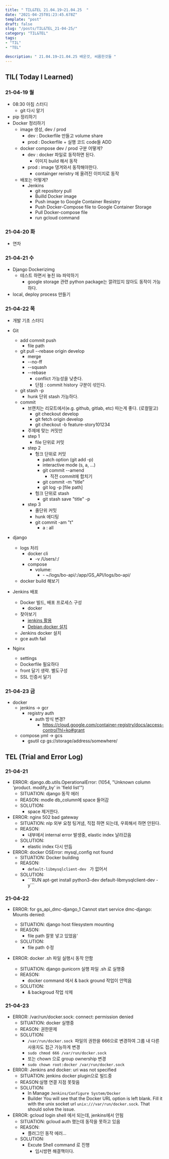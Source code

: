 ```yaml
---
title: " TIL&TEL 21.04.19~21.04.25  "
date: "2021-04-25T01:23:45.678Z"
template: "post"
draft: false
slug: "/posts/TIL&TEL_21-04-25/"
category: "TIL&TEL"
tags:
- "TIL"
- "TEL"

description: " 21.04.19~21.04.25 배운것, 씨름한것들 "
---
```


## TIL( Today I Learned)

### 21-04-19 월

-   08:30 아침 스터디
    -   git 다시 알기
-   pip 정리하기
-   Docker 정리하기
    -   image 생성, dev / prod
        -   dev : Dockerfile 만들고 volume share
        -   prod : Dockerfile + 실행 코드 code들 ADD
    -   docker compose dev / prod 구분 어떻게?
        -   dev : docker 파일로 동작하면 된다. 
            -   이미지 build 해서 동작
        -   prod : image 댕겨와서 동작해야한다.
            -   containger reristry 에 올려진 이미지로 동작
    -   배포는 어떻게?
        -   Jenkins 
            -   git repository pull
            -   Builld Docker image
            -   Push image to Google Container Resistry
            -   Push Docker-Compose file to Google Container Storage
            -   Pull Docker-compose file 
            -   run gcloud command

### 21-04-20 화

-   연차

### 21-04-21 수

-   Django Dockerizimg
    -   테스트 하면서 놓친 lib 파악하기 
        -   google storage 관련 python package는 깔려있지 않아도 동작이 가능하다.
-   local, deploy process 만들기

### 21-04-22 목

-   개발 기초 스터디

-   Git
    -   add commit push
        -   file path 
    -   git pull --rebase origin develop
        -   merge
        -   --no-ff
        -   --squash
        -   --rebase
            -   conflict 가능성을 낮춘다. 
            -   단점 : commit history 구분이 섞인다.
    -   git stash -p
        -   hunk 단위 stash 가능하다.
    -   commit
        -   브랜치는 리모트에서(e.g. github, gitlab, etc) 따는게 좋다. (로컬말고)
            -   git checkout develop 
            -   git fetch origin develop
            -   git checkout -b feature-story101234
        -   주제에 맞는 커밋만
        -   step 1
            -   file 단위로 커밋
        -   step 2
            -   헝크 단위로 커밋
                -   patch option (git add -p)
                -   interactive mode (s, a, ...)
                -   git commit --amend
                    -   직전 commit에 합치기
                -   git commit -m "title"
                -   git log -p [file path]
            -   헝크 단위로 stash
                -   git stash save "title" -p 
        -   step 3
            -   줄단위 커밋 
            -   hunk 에디팅
            -   git commit -am "t"
                -   a : all 
-   django
    -   logs 처리
        -   docker cli
            -   -v /Users/<path>:/<container path>
        -   compose
            -   volume:
                -   \- ~/logs/bo-api/:/app/GS_API/logs/bo-api/
    -   docker build 해보기
-   Jenkins 배포
    -   Docker 빌드, 배포 프로세스 구성
        -   docker 
    -   찾아보기
        -   [jenkins 활용](https://medium.com/google-cloud/how-to-push-docker-image-to-google-container-registry-gcr-through-jenkins-job-52b9d5ce9f7f)
        -   [Debian docker 설치](https://www.digitalocean.com/community/tutorials/how-to-install-and-use-docker-on-debian-9)
    -   Jenkins docker 설치
    -   gce auth fail 
-   Nginx 
    -   settings
    -   Dockerfile 필요하다
    -   front 달기 생략. 별도구성
    -   SSL 인증서 달기

### 21-04-23 금

-   docker
    -   jenkins -> gcr
        -   registry auth
            -   auth 방식 변경?
                -   https://cloud.google.com/container-registry/docs/access-control?hl=ko#grant 
    -   compose.yml -> gcs 
        -   gsutil cp <filepath>  gs://storage/address/somewhere/

## TEL (Trial and Error Log)

### 21-04-21

-   ERROR: django.db.utils.OperationalError: (1054, "Unknown column 'product. modify_by' in 'field list'")
    -   SITUATION: django 동작 에러
    -   REASON: modle db_column에 space 들어감
    -   SOLUTION:
        -   space 제거한다.
-   ERROR: nginx 502 bad gateway
    -   SITUATION: nlp 외부 요청 팅겨냄, 직접 하면 되는데, 우회해서 하면 안된다.
    -   REASON:
        -   내부에서 internal error 발생중, elastic index 날라갔음
    -   SOLUTION:
        -   elastic index 다시 만듬
-   ERROR: docker OSError: mysql_config not found
    -   SITUATION: Docker building
    -   REASON:
        -   `default-libmysqlclient-dev ` 가 없어서
    -   SOLUTION:
        -   \```RUN apt-get install python3-dev default-libmysqlclient-dev -y```

### 21-04-22

-   ERROR:  for gs_api_dmc-django_1 Cannot start service dmc-django: Mounts denied:
    -   SITUATION: django host filesystem mounting
    -   REASON:
        -   file path 잘못 넣고 있었음'
    -   SOLUTION:
        -   file path 수정

-   ERROR: docker .sh 파일 실행시 동작 안함
    -   SITUATION: django gunicorn 실행 파일 .sh 로 실행중
    -   REASON:
        -   docker command 에서 & back ground 작업이 안먹음
    -   SOLUTION:
        -   & backgroud 작업 삭제

### 21-04-23

-   ERROR: /var/run/docker.sock: connect: permission denied
    -   SITUATION: docker 실행중
    -   REASON: 권한문제
    -   SOLUTION:
        -   ```/var/run/docker.sock ```파일의 권한을 666으로 변경하여 그룹 내 다른 사용자도 접근 가능하게 변경 
        -   ```sudo chmod 666 /var/run/docker.sock```
        -   또는 chown 으로 group ownership 변경
        -   ```sudo chown root:docker /var/run/docker.sock```
-   ERROR: Jenkins and docker: uri was not specified
    -   SITUATION: jenkins docker plugin으로 빌드중
    -   REASON:실행 연결 지점 못찾음
    -   SOLUTION:
        -   In Manage ```Jenkins/Configure System/Docker``` 
        -   Builder You will see that the Docker URL option is left blank. Fill it with the unix socket url ```unix:///var/run/docker.sock```. That should solve the issue.
-   ERROR: gcloud login shell 에서 되는데, jenkins에서 안됨
    -   SITUATION: gcloud auth 했는데 동작을 못하고 있음
    -   REASON:
        -   플러그인 동작 에러...
    -   SOLUTION:
        -   Excute Shell command 로 진행
            -   임시방편 해결책이다. 